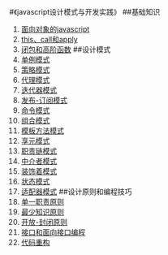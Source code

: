 #《javascript设计模式与开发实践》
##基础知识
1. [面向对象的javascript](page/1.md)
2. [this、call和apply](page/2.md)
3. [闭包和高阶函数](page/3.md)
##设计模式
4. [单例模式](page/4.md)
5. [策略模式](page/5.md)
6. [代理模式](page/6.md)
7. [迭代器模式](page/7.md)
8. [发布-订阅模式](page/8.md)
9. [命令模式](page/9.md)
10. [组合模式](page/10.md)
11. [模板方法模式](page/11.md)
12. [享元模式](page/12.md)
13. [职责链模式](page/13.md)
14. [中介者模式](page/14.md)
15. [装饰着模式](page/15.md)
16. [状态模式](page/16.md)
17. [适配器模式](page/17.md)
##设计原则和编程技巧
18. [单一职责原则](page/18.md)
19. [最少知识原则](page/19.md)
20. [开放-封闭原则](page/20.md)
21. [接口和面向接口编程](page/21.md)
22. [代码重构](page/22.md)